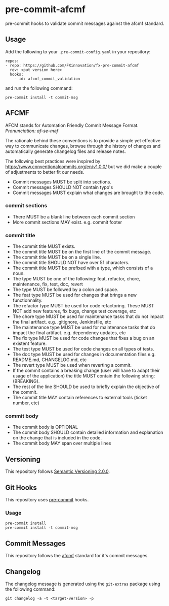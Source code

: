 # pre-commit-afcmf

pre-commit hooks to validate commit messages against the afcmf standard.

## Usage

Add the following to your `.pre-commit-config.yaml` in your repository:

```
repos:
- repo: https://github.com/FXinnovation/fx-pre-commit-afcmf
  rev: <put version here>
  hooks:
    - id: afcmf_commit_validation
```

and run the following command:

```
pre-commit install -t commit-msg
```

## AFCMF

AFCM stands for Automation Friendly Commit Message Format. *Pronunciation: af-se-məf*

The rationale behind these conventions is to provide a simple yet effective way to communicate changes, browse through the history of changes and automatically generate changelog files and release notes.

The following best practices were inspired by https://www.conventionalcommits.org/en/v1.0.0/ but we did make a couple of adjustments to better fit our needs.

* Commit messages MUST be split into sections.
* Commit messages SHOULD NOT contain typo's
* Commit messages MUST explain what changes are brought to the code.

### commit sections

* There MUST be a blank line between each commit section
* More commit sections MAY exist. e.g. commit footer

### commit title

* The commit title MUST exists.
* The commit title MUST be on the first line of the commit message.
* The commit title MUST be on a single line.
* The commit title SHOULD NOT have over 51 characters.
* The commit title MUST be prefixed with a type, which consists of a noun.
* The type MUST be one of the following: feat, refactor, chore, maintenance, fix, test, doc, revert
* The type MUST be followed by a colon and space.
* The feat type MUST be used for changes that brings a new functionnality.
* The refactor type MUST be used for code refactoring. These MUST NOT add new features, fix bugs, change test coverage, etc
* The chore type MUST be used for maintenance tasks that do not impact the final artifact. e.g. .gitignore, Jenkinsfile, etc
* The maintenance type MUST be used for maintenance tasks that do impact the final artifact. e.g. dependency updates, etc
* The fix type MUST be used for code changes that fixes a bug on an existent feature.
* The test type MUST be used for code changes on all types of tests.
* The doc type MUST be used for changes in documentation files e.g. README.md, CHANGELOG.md, etc
* The revert type MUST be used when reverting a commit.
* If the commit contains a breaking change (user will have to adapt their usage of the application) the title MUST contain the following string: (BREAKING).
* The rest of the line SHOULD be used to briefly explain the objective of the commit.
* The commit title MAY contain references to external tools (ticket number, etc)

### commit body

* The commit body is OPTIONAL
* The commit body SHOULD contain detailed information and explanation on the change that is included in the code.
* The commit body MAY span over multiple lines

## Versioning

This repository follows [Semantic Versioning 2.0.0](https://semver.org/).

## Git Hooks

This repository uses [pre-commit](https://pre-commit.com/) hooks.

### Usage

```
pre-commit install
pre-commit install -t commit-msg
```

## Commit Messages

This repository follows the [afcmf](https://github.com/FXinnovation/fx-pre-commit-afcmf) standard for it's commit messages.

## Changelog

The changelog message is generated using the `git-extras` package using the following command:
```
git changelog -a -t <target-version> -p
```
